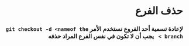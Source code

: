 
# <div dir =rtl >حذف الفرع
</div>

### <div dir=rtl >لإعادة تسمية أحد الفروع نستخدم الأمر   `git checkout -d <nameof the branch > ` يجب أن لا تكون في نفس الفرع المراد حذفه  </div>

